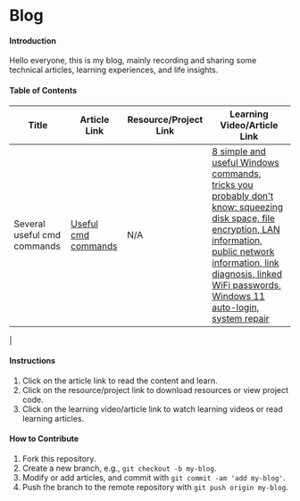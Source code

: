# Blog

#### Introduction
Hello everyone, this is my blog, mainly recording and sharing some technical articles, learning experiences, and life insights.

#### Table of Contents
|Title|Article Link|Resource/Project Link|Learning Video/Article Link|
|---|---|---|---|
|Several useful cmd commands|[Useful cmd commands](doc\blog\several-useful-cmd-commands.md)|N/A|[8 simple and useful Windows commands, tricks you probably don't know: squeezing disk space, file encryption, LAN information, public network information, link diagnosis, linked WiFi passwords, Windows 11 auto-login, system repair](https://www.bilibili.com/video/BV1Yy421B7zu?vd_source=8b748b097c1513281bb437b86772b4df)|
|
#### Instructions

1. Click on the article link to read the content and learn.
2. Click on the resource/project link to download resources or view project code.
3. Click on the learning video/article link to watch learning videos or read learning articles.

#### How to Contribute

1. Fork this repository.
2. Create a new branch, e.g., `git checkout -b my-blog`.
3. Modify or add articles, and commit with `git commit -am 'add my-blog'`.
4. Push the branch to the remote repository with `git push origin my-blog`.
